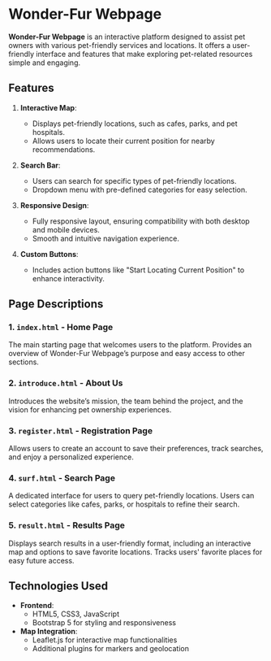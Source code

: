 # Wonder-Fur Webpage

**Wonder-Fur Webpage** is an interactive platform designed to assist pet owners with various pet-friendly services and locations. It offers a user-friendly interface and features that make exploring pet-related resources simple and engaging.

## Features
1. **Interactive Map**: 
   - Displays pet-friendly locations, such as cafes, parks, and pet hospitals.
   - Allows users to locate their current position for nearby recommendations.

2. **Search Bar**:
   - Users can search for specific types of pet-friendly locations.
   - Dropdown menu with pre-defined categories for easy selection.

3. **Responsive Design**:
   - Fully responsive layout, ensuring compatibility with both desktop and mobile devices.
   - Smooth and intuitive navigation experience.

4. **Custom Buttons**:
   - Includes action buttons like "Start Locating Current Position" to enhance interactivity.

## Page Descriptions
### 1. **`index.html`** - Home Page
The main starting page that welcomes users to the platform. Provides an overview of Wonder-Fur Webpage’s purpose and easy access to other sections.

### 2. **`introduce.html`** - About Us
Introduces the website’s mission, the team behind the project, and the vision for enhancing pet ownership experiences.

### 3. **`register.html`** - Registration Page
Allows users to create an account to save their preferences, track searches, and enjoy a personalized experience.

### 4. **`surf.html`** - Search Page
A dedicated interface for users to query pet-friendly locations. Users can select categories like cafes, parks, or hospitals to refine their search.

### 5. **`result.html`** - Results Page
Displays search results in a user-friendly format, including an interactive map and options to save favorite locations. Tracks users' favorite places for easy future access.

## Technologies Used
- **Frontend**:
  - HTML5, CSS3, JavaScript
  - Bootstrap 5 for styling and responsiveness
- **Map Integration**:
  - Leaflet.js for interactive map functionalities
  - Additional plugins for markers and geolocation
